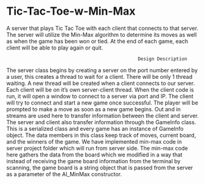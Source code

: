 # Tic-Tac-Toe-w-Min-Max

A server that plays Tic Tac Toe with each client that connects to that server.
The server will utilize the Min-Max algorithm to determine its moves as well as when the game has been won or tied.
At the end of each game, each client will be able to play again or quit.  



                                                    Design Description

The server class begins by creating a server on the port number entered by a user, this creates
a thread to wait for a client. There will be only 1 thread waiting. A new thread will be created
when a client connects to our server. Each client will be on it’s own server-client thread.
When the client code is run, it will open a window to connect to a server via port and IP. The
client will try to connect and start a new game once successful. The player will be prompted to
make a move as soon as a new game begins. Out and in streams are used here to transfer
information between the client and server.
The server and client also transfer information through the GameInfo class. This is a serialized
class and every game has an instance of GameInfo object. The data members in this class
keep track of moves, current board, and the winners of the game.
We have implemented min-max code in server project folder which will run from server side.
The min-max code here gathers the data from the board which we modified in a way that
instead of receiving the game board information from the terminal by scanning, the game board
is a string object that is passed from the server as a parameter of the AI_MinMax constructor.
